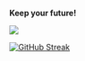 <b>Keep your future!</b>
<div align="left">
  <img src="https://media.tenor.com/fhgf2YTDstkAAAAC/super-smash-bros-smash.gif" />
</div>
<div style="margin: 0 auto;" align="left">
  
[![GitHub Streak](https://streak-stats.demolab.com?user=rmdashrfv&theme=react)](https://git.io/streak-stats)
  
</div>
